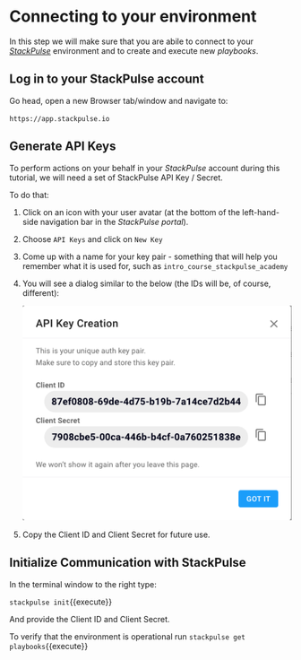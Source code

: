 # Connecting to your environment



In this step we will make sure that you are abile to connect to your [_StackPulse_](https://app.stackpulse.io) environment and to create and execute new _playbooks_.



## Log in to your StackPulse account

Go head, open a new Browser tab/window and navigate to:

`https://app.stackpulse.io`



## Generate API Keys

To perform actions on your behalf in your _StackPulse_ account during this tutorial, we will need a set of StackPulse API Key / Secret.

To do that:

1. Click on an icon with your user avatar (at the bottom of the left-hand-side navigation bar in the _StackPulse portal_).

2. Choose `API Keys` and click on `New Key`

3. Come up with a name for your key pair - something that will help you remember what it is used for, such as `intro_course_stackpulse_academy`

4. You will see a dialog similar to the below (the IDs will be, of course, different):

   ![keys_dialog](assets/apikeys.png)

5. Copy the Client ID and Client Secret for future use.



## Initialize Communication with StackPulse

In the terminal window to the right type:

`stackpulse init`{{execute}}

And provide the Client ID and Client Secret.


To verify that the environment is operational run
`stackpulse get playbooks`{{execute}}

 